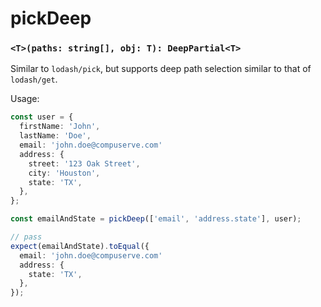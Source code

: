 # pickDeep

### `<T>(paths: string[], obj: T): DeepPartial<T>`

Similar to `lodash/pick`, but supports deep path selection similar to that of `lodash/get`.

Usage:
```ts
const user = {
  firstName: 'John',
  lastName: 'Doe',
  email: 'john.doe@compuserve.com'
  address: {
    street: '123 Oak Street',
    city: 'Houston',
    state: 'TX',
  },
};

const emailAndState = pickDeep(['email', 'address.state'], user);

// pass
expect(emailAndState).toEqual({
  email: 'john.doe@compuserve.com'
  address: {
    state: 'TX',
  },
});
```
